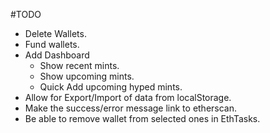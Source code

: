 #TODO
* Delete Wallets.
* Fund wallets.
* Add Dashboard
  * Show recent mints.
  * Show upcoming mints.
  * Quick Add upcoming hyped mints.
* Allow for Export/Import of data from localStorage.
* Make the success/error message link to etherscan.
* Be able to remove wallet from selected ones in EthTasks.